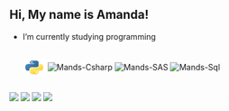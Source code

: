 ## Hi, My name is Amanda!

- I’m currently studying programming

  
  <div style="display: inline_block"><br>
  <img align="center" alt="Mands-Python" height="30" width="40" src="https://raw.githubusercontent.com/devicons/devicon/master/icons/python/python-original.svg">
  <img align="center" alt="Mands-Csharp" height="30" width="40" src="https://github.com/mandsd/mandsd/assets/105010000/4d99f045-0ded-43dc-a894-d0b5f14e76f5">
  <img align="center" alt="Mands-SAS" height="30" width="40" src="https://github.com/mandsd/mandsd/assets/105010000/f768783a-b80d-4f4c-afba-5885cde7e86d">
  <img align="center" alt="Mands-Sql" height="30" width="40" src="https://github.com/mandsd/mandsd/assets/105010000/7a3a94d5-3b97-43ee-b156-6425fd4bd4b0">
</div>
  
  ##
  
<div>
  <a href="https://instagram.com/amanda.dahm" target="_blank"><img src="https://img.shields.io/badge/-Instagram-%23E4405F?style=for-the-badge&logo=instagram&logoColor=white" target="_blank"></a>
  <a href = "mailto:amandafd@outlook.com"><img src="https://img.shields.io/badge/Gmail-D14836?style=for-the-badge&logo=gmail&logoColor=white" target="_blank"></a> 
   <a href="https://discordapp.com/users/461348853052997642" target="_blank"><img src="https://img.shields.io/badge/Discord-7289DA?style=for-the-badge&logo=discord&logoColor=white" target="_blank"></a>
    <a href="https://www.linkedin.com/in/amanda-dahm-138105250/" target="_blank"><img src="https://img.shields.io/badge/-LinkedIn-%230077B5?style=for-the-badge&logo=linkedin&logoColor=white" target="_blank"></a>
  
</div>

